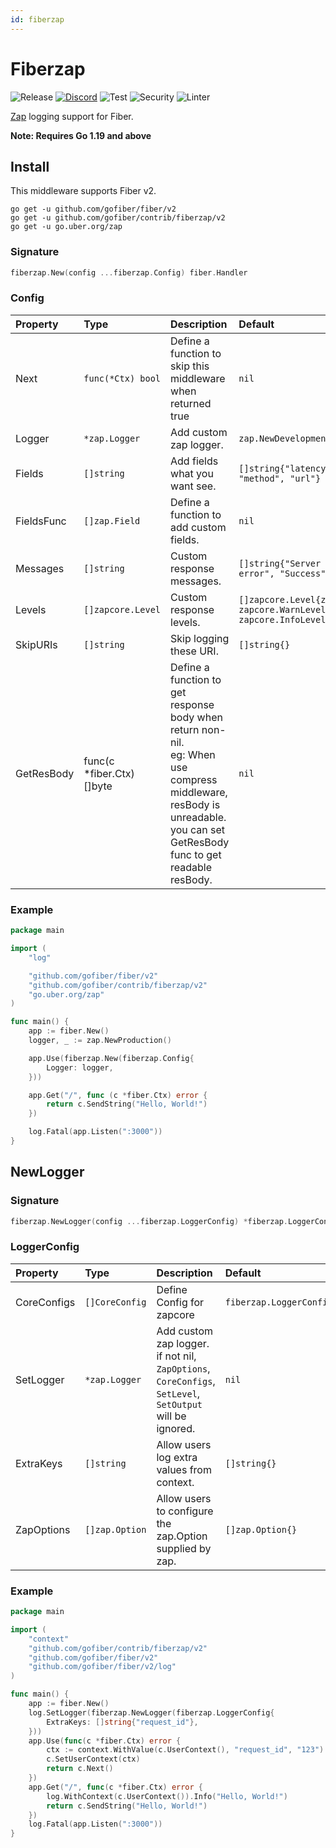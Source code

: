 ```yaml
---
id: fiberzap
---
```


# Fiberzap

![Release](https://img.shields.io/github/v/tag/gofiber/contrib?filter=fiberzap*)
[![Discord](https://img.shields.io/discord/704680098577514527?style=flat&label=%F0%9F%92%AC%20discord&color=00ACD7)](https://gofiber.io/discord)
![Test](https://github.com/gofiber/contrib/workflows/Tests/badge.svg)
![Security](https://github.com/gofiber/contrib/workflows/Security/badge.svg)
![Linter](https://github.com/gofiber/contrib/workflows/Linter/badge.svg)

[Zap](https://github.com/uber-go/zap) logging support for Fiber.

**Note: Requires Go 1.19 and above**

## Install

This middleware supports Fiber v2.

```
go get -u github.com/gofiber/fiber/v2
go get -u github.com/gofiber/contrib/fiberzap/v2
go get -u go.uber.org/zap
```

### Signature

```go
fiberzap.New(config ...fiberzap.Config) fiber.Handler
```

### Config

| Property   | Type                       | Description                                                                                                                                                                    | Default                                                                     |
| :--------- | :------------------------- | :----------------------------------------------------------------------------------------------------------------------------------------------------------------------------- | :-------------------------------------------------------------------------- |
| Next       | `func(*Ctx) bool`          | Define a function to skip this middleware when returned true                                                                                                                   | `nil`                                                                       |
| Logger     | `*zap.Logger`              | Add custom zap logger.                                                                                                                                                         | `zap.NewDevelopment()`                                                      |
| Fields     | `[]string`                 | Add fields what you want see.                                                                                                                                                  | `[]string{"latency", "status", "method", "url"}`                            |
| FieldsFunc | `[]zap.Field`              | Define a function to add custom fields.                                                                                                                                        | `nil`                                                                       |
| Messages   | `[]string`                 | Custom response messages.                                                                                                                                                      | `[]string{"Server error", "Client error", "Success"}`                       |
| Levels     | `[]zapcore.Level`          | Custom response levels.                                                                                                                                                        | `[]zapcore.Level{zapcore.ErrorLevel, zapcore.WarnLevel, zapcore.InfoLevel}` |
| SkipURIs   | `[]string`                 | Skip logging these URI.                                                                                                                                                        | `[]string{}`                                                                |
| GetResBody | func(c \*fiber.Ctx) []byte | Define a function to get response body when return non-nil.<br />eg: When use compress middleware, resBody is unreadable. you can set GetResBody func to get readable resBody. | `nil`                                                                       |

### Example

```go
package main

import (
    "log"

    "github.com/gofiber/fiber/v2"
    "github.com/gofiber/contrib/fiberzap/v2"
    "go.uber.org/zap"
)

func main() {
    app := fiber.New()
    logger, _ := zap.NewProduction()

    app.Use(fiberzap.New(fiberzap.Config{
        Logger: logger,
    }))

    app.Get("/", func (c *fiber.Ctx) error {
        return c.SendString("Hello, World!")
    })

    log.Fatal(app.Listen(":3000"))
}
```

## NewLogger

### Signature

```go
fiberzap.NewLogger(config ...fiberzap.LoggerConfig) *fiberzap.LoggerConfig
```

### LoggerConfig

| Property    | Type           | Description                                                                                              | Default                        |
| :---------- | :------------- | :------------------------------------------------------------------------------------------------------- | :----------------------------- |
| CoreConfigs | `[]CoreConfig` | Define Config for zapcore                                                                                | `fiberzap.LoggerConfigDefault` |
| SetLogger   | `*zap.Logger`  | Add custom zap logger. if not nil, `ZapOptions`, `CoreConfigs`, `SetLevel`, `SetOutput` will be ignored. | `nil`                          |
| ExtraKeys   | `[]string`     | Allow users log extra values from context.                                                               | `[]string{}`                   |
| ZapOptions  | `[]zap.Option` | Allow users to configure the zap.Option supplied by zap.                                                 | `[]zap.Option{}`               |

### Example

```go
package main

import (
	"context"
	"github.com/gofiber/contrib/fiberzap/v2"
	"github.com/gofiber/fiber/v2"
	"github.com/gofiber/fiber/v2/log"
)

func main() {
    app := fiber.New()
    log.SetLogger(fiberzap.NewLogger(fiberzap.LoggerConfig{
        ExtraKeys: []string{"request_id"},
    }))
    app.Use(func(c *fiber.Ctx) error {
        ctx := context.WithValue(c.UserContext(), "request_id", "123")
        c.SetUserContext(ctx)
        return c.Next()
    })
    app.Get("/", func(c *fiber.Ctx) error {
        log.WithContext(c.UserContext()).Info("Hello, World!")
        return c.SendString("Hello, World!")
    })
    log.Fatal(app.Listen(":3000"))
}
```
